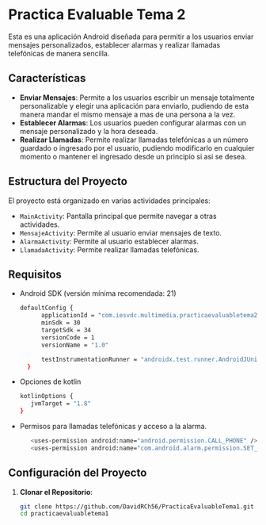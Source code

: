 # Practica Evaluable Tema 2

Esta es una aplicación Android diseñada para permitir a los usuarios enviar mensajes personalizados, 
establecer alarmas y realizar llamadas telefónicas de manera sencilla.

## Características

- **Enviar Mensajes**: Permite a los usuarios escribir un mensaje totalmente personalizable y elegir una aplicación
  para enviarlo, pudiendo de esta manera mandar el mismo mensaje a mas de una persona a la vez.
- **Establecer Alarmas**: Los usuarios pueden configurar alarmas con un mensaje personalizado y la hora deseada.
- **Realizar Llamadas**: Permite realizar llamadas telefónicas a un número guardado o ingresado por el usuario, pudiendo
  modificarlo en cualquier momento o mantener el ingresado desde un principio si asi se desea.

## Estructura del Proyecto

El proyecto está organizado en varias actividades principales:

- `MainActivity`: Pantalla principal que permite navegar a otras actividades.
- `MensajeActivity`: Permite al usuario enviar mensajes de texto.
- `AlarmaActivity`: Permite al usuario establecer alarmas.
- `LlamadaActivity`: Permite realizar llamadas telefónicas.

## Requisitos

- Android SDK (versión mínima recomendada: 21)
  ```bash
  defaultConfig {
        applicationId = "com.iesvdc.multimedia.practicaevaluabletema2"
        minSdk = 30
        targetSdk = 34
        versionCode = 1
        versionName = "1.0"

        testInstrumentationRunner = "androidx.test.runner.AndroidJUnitRunner"
    }
  ```
- Opciones de kotlin
  ```bash
  kotlinOptions {
     jvmTarget = "1.8"
  }
  ```
- Permisos para llamadas telefónicas y acceso a la alarma.
  ```bash
     <uses-permission android:name="android.permission.CALL_PHONE" />
     <uses-permission android:name="com.android.alarm.permission.SET_ALARM" />
  ```

## Configuración del Proyecto

1. **Clonar el Repositorio**:
   ```bash
   git clone https://github.com/DavidRCh56/PracticaEvaluableTema1.git
   cd practicaevaluabletema1
   ```
